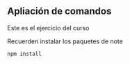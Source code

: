 ## Apliación de comandos

Este es el ejercicio del curso

Recuerden instalar los paquetes de note 

````
npm install
````
